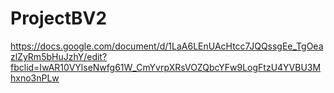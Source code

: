# ProjectBV2
https://docs.google.com/document/d/1LaA6LEnUAcHtcc7JQQssgEe_TgOeazlZyRm5bHuJzhY/edit?fbclid=IwAR10VYlseNwfg61W_CmYvrpXRsVOZQbcYFw9LogFtzU4YVBU3Mhxno3nPLw
